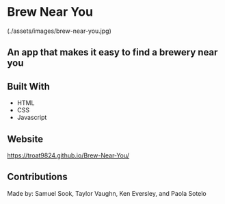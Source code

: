 # Brew Near You

(./assets/images/brew-near-you.jpg)

## An app that makes it easy to find a brewery near you

## Built With
* HTML
* CSS
* Javascript

## Website
https://troat9824.github.io/Brew-Near-You/

## Contributions
Made by: Samuel Sook, Taylor Vaughn, Ken Eversley, and Paola Sotelo
